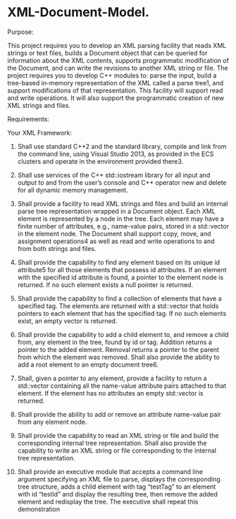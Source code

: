 # XML-Document-Model. 

Purpose:

This project requires you to develop an XML parsing facility that reads XML strings or text files, builds a Document object that can be queried for information about the XML contents, supports programmatic modification of the Document, and can write the revisions to another XML string or file. The project requires you to develop C++ modules to: parse the input, build a tree-based in-memory representation of the XML called a parse tree1, and support modifications of that representation. This facility will support read and write operations. It will also support the programmatic creation of new XML strings and files.

Requirements:

Your XML Framework:
1. Shall use standard C++2 and the standard library, compile and link from the command line, using Visual Studio 2013, as provided in the ECS clusters and operate in the environment provided there3.

2. Shall use services of the C++ std::iostream library for all input and output to and from the user’s console and C++ operator new and delete for all dynamic memory management.

3. Shall provide a facility to read XML strings and files and build an internal parse tree representation wrapped in a Document object. Each XML element is represented by a node in the tree. Each element may have a finite number of attributes, e.g., name-value pairs, stored in a std::vector in the element node. The Document shall support copy, move, and assignment operations4 as well as read and write operations to and from both strings and files.

4. Shall provide the capability to find any element based on its unique id attribute5 for all those elements that possess id attributes. If an element with the specified id attribute is found, a pointer to the element node is returned. If no such element exists a null pointer is returned.

5. Shall provide the capability to find a collection of elements that have a specified tag. The elements are returned with a std::vector that holds pointers to each element that has the specified tag. If no such elements exist, an empty vector is returned.

6. Shall provide the capability to add a child element to, and remove a child from, any element in the tree, found by id or tag. Addition returns a pointer to the added element. Removal returns a pointer to the parent from which the element was removed. Shall also provide the ability to add a root element to an empty document tree6.

7. Shall, given a pointer to any element, provide a facility to return a std::vector containing all the name-value attribute pairs attached to that element. If the element has no attributes an empty std::vector is returned.

8. Shall provide the ability to add or remove an attribute name-value pair from any element node.
 
9. Shall provide the capability to read an XML string or file and build the corresponding internal tree representation. Shall also provide the capability to write an XML string or file corresponding to the internal tree representation.

10. Shall provide an executive module that accepts a command line argument specifying an XML file to parse, displays the corresponding tree structure, adds a child element with tag “testTag” to an element with id “testId” and display the resulting tree, then remove the added element and redisplay the tree. The executive shall repeat this demonstration
